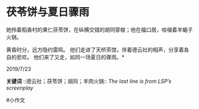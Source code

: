 # 茯苓饼与夏日骤雨
她拎着稻香村的果仁茯苓饼，在纵横交错的胡同穿梭；他在福口居，啖啜着羊蝎子火锅。

黄昏时分，远方隐约雷鸣。
他们走进了天桥茶馆，伴着德云社的相声，分享着各自的悲欢。
他们来了又走，如同一场夏日的骤雨。*

2019/7/23

**关键词**
::德云社；茯苓饼；胡同；羊肉火锅::
*The last line is from LSP’s screenplay*

#小作文